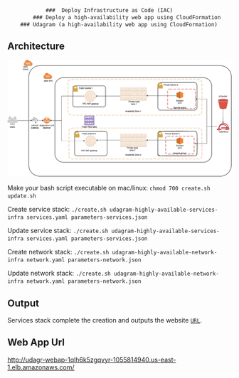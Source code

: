                 ###  Deploy Infrastructure as Code (IAC)
            ### Deploy a high-availability web app using CloudFormation
        ### Udagram (a high-availability web app using CloudFormation)

## Architecture

![Architecture](./udagram-infra-diagram.jpg)

Make your bash script executable on mac/linux: `chmod 700 create.sh update.sh`

Create service stack: `./create.sh udagram-highly-available-services-infra services.yaml parameters-services.json`

Update service stack: `./create.sh udagram-highly-available-services-infra services.yaml parameters-services.json`

Create network stack: `./create.sh udagram-highly-available-network-infra network.yaml parameters-network.json`

Update network stack: `./create.sh udagram-highly-available-network-infra network.yaml parameters-network.json`

## Output

Services stack complete the creation and outputs the website [`URL`](http://udagr-webap-1qlh6k5zgqvyr-1055814940.us-east-1.elb.amazonaws.com/).

## Web App Url

http://udagr-webap-1qlh6k5zgqvyr-1055814940.us-east-1.elb.amazonaws.com/
